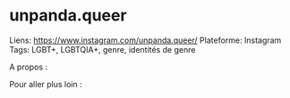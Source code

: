 # unpanda.queer

Liens: https://www.instagram.com/unpanda.queer/
Plateforme: Instagram
Tags: LGBT+, LGBTQIA+, genre, identités de genre

A propos :

Pour aller plus loin :